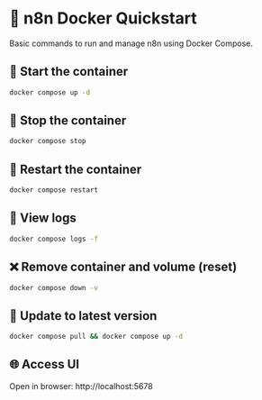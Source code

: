 # 🧩 n8n Docker Quickstart

Basic commands to run and manage n8n using Docker Compose.

## 🚀 Start the container
```bash
docker compose up -d
```

## 🛑 Stop the container
```bash
docker compose stop
```

## 🔁 Restart the container
```bash
docker compose restart
```

## 📜 View logs
```bash
docker compose logs -f
```

## ❌ Remove container and volume (reset)
```bash
docker compose down -v
```

## 🧼 Update to latest version
```bash
docker compose pull && docker compose up -d
```

## 🌐 Access UI
Open in browser: http://localhost:5678